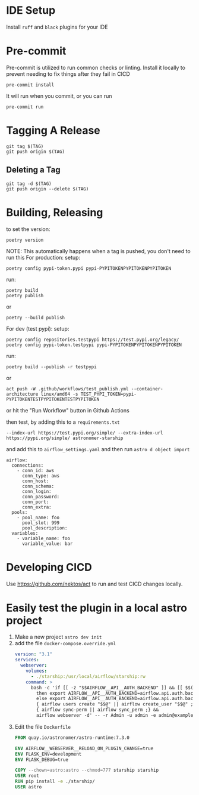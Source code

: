 # IDE Setup
Install `ruff` and `black` plugins for your IDE

# Pre-commit
Pre-commit is utilized to run common checks or linting.
Install it locally to prevent needing to fix things after they fail in CICD
```shell
pre-commit install
```
It will run when you commit, or you can run
```shell
pre-commit run
```

# Tagging A Release
```
git tag $(TAG)
git push origin $(TAG)
```

## Deleting a Tag
```
git tag -d $(TAG)
git push origin --delete $(TAG)
```

# Building, Releasing
to set the version:
```
poetry version
```

NOTE: This automatically happens when a tag is pushed, you don't need to run this
For production:
setup:
```shell
poetry config pypi-token.pypi pypi-PYPITOKENPYPITOKENPYPITOKEN
```

run:
```shell
poetry build
poetry publish
```
or
```shell
poetry --build publish
```

For dev (test pypi):
setup:
```shell
poetry config repositories.testpypi https://test.pypi.org/legacy/
poetry config pypi-token.testpypi pypi-PYPITOKENPYPITOKENPYPITOKEN
```
run:
```shell
poetry build --publish -r testpypi
```
or
```shell
act push -W .github/workflows/test_publish.yml --container-architecture linux/amd64 -s TEST_PYPI_TOKEN=pypi-PYPITOKENTESTPYPITOKENTESTPYPITOKEN
```
or hit the "Run Workflow" button in Github Actions

then test, by adding this to a `requirements.txt`
```shell
--index-url https://test.pypi.org/simple/ --extra-index-url https://pypi.org/simple/ astronomer-starship
```

and add this to `airflow_settings.yaml` and then run `astro d object import`
```shell
airflow:
  connections:
    - conn_id: aws
      conn_type: aws
      conn_host:
      conn_schema:
      conn_login:
      conn_password:
      conn_port:
      conn_extra:
  pools:
    - pool_name: foo
      pool_slot: 999
      pool_description:
  variables:
    - variable_name: foo
      variable_value: bar
```

# Developing CICD
Use https://github.com/nektos/act to run and test CICD changes locally.

# Easily test the plugin in a local astro project
1. Make a new project `astro dev init`
2. add the file `docker-compose.override.yml`
    ```yaml
    version: "3.1"
    services:
      webserver:
        volumes:
          - ./starship:/usr/local/airflow/starship:rw
        command: >
          bash -c 'if [[ -z "$$AIRFLOW__API__AUTH_BACKEND" ]] && [[ $$(pip show -f apache-airflow | grep basic_auth.py) ]];
            then export AIRFLOW__API__AUTH_BACKEND=airflow.api.auth.backend.basic_auth ;
            else export AIRFLOW__API__AUTH_BACKEND=airflow.api.auth.backend.default ; fi &&
            { airflow users create "$$@" || airflow create_user "$$@" ; } &&
            { airflow sync-perm || airflow sync_perm ;} &&
            airflow webserver -d' -- -r Admin -u admin -e admin@example.com -f admin -l user -p admin
    ```
3. Edit the file `Dockerfile`
    ```Dockerfile
    FROM quay.io/astronomer/astro-runtime:7.3.0

    ENV AIRFLOW__WEBSERVER__RELOAD_ON_PLUGIN_CHANGE=true
    ENV FLASK_ENV=development
    ENV FLASK_DEBUG=true

    COPY --chown=astro:astro --chmod=777 starship starship
    USER root
    RUN pip install -e ./starship/
    USER astro
    ```
